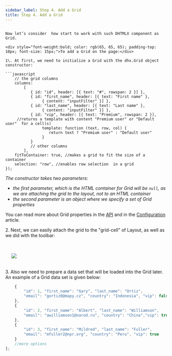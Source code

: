```yaml
---
sidebar_label: Step 4. Add a Grid
title: Step 4. Add a Grid
---          
```


``` todo страница не нужна

Now let’s consider  how start to work with such DHTMLX component as Grid.

<div style="font-weight:bold; color: rgb(65, 65, 65); padding-top: 10px; font-size: 15px;">To add a Grid on the page:</div>

1\. At first, we need to initialize a Grid with the dhx.Grid object constructor:  

```javascript
	// the grid columns
    columns: 
    	[
           { id: "id", header: [{ text: "#", rowspan: 2 }] },
           { id: "first_name", header: [{ text: "First name" },
            	{ content: "inputFilter" }] },
           { id: "last_name", header: [{ text: "Last name" },
                { content: "inputFilter" }] }, 
           { id: "vip", header: [{ text: "Premium", rowspan: 2 }], 
     //returns a template with content "Premium user" or "Default user"  for a cell(s)
                template: function (text, row, col) { 
                   return text ? "Premium user" : "Default user"
                } 
           }
           // other columns
        ],
   	fitToContainer: true, //makes a grid to fit the size of a container
    selection: "row", //enables row selection  in a grid
});
```

<i>The constructor takes two parameters:

- the first parameter, which is the HTML container for Grid will be `null`, as we are attaching the grid to the layout, not to an HTML container 
- the second parameter is an object where we specify a set of Grid properties </i>

You can read more about Grid properties in the [API](grid/api/refs/grid.md) and in the [Configuration](grid/configuration.md#data) article. 

2\. Next, we can easily attach the grid to the "grid-cell" of Layout, as well as we did with the toolbar:

```javascript
```

<img style="margin: 19px" src="tutorial/basic_application/grid_003.png"/>

3\. Also we need to prepare a data set that will be loaded into the Grid later. An example of a Grid data set is given below:

```javascript
	{
		"id": 1, "first_name": "Gary", "last_name": "Ortiz",
  		"email": "gortiz0@mapy.cz", "country": "Indonesia", "vip": false 
 	},
 	{
 		"id": 2, "first_name": "Albert", "last_name": "Williamson", 
  		"email": "awilliamson1@narod.ru", "country": "China","vip": true 
 	},
 	{ 
  		"id": 3, "first_name": "Mildred", "last_name": "Fuller", 
  		"email": "mfuller2@npr.org", "country": "Peru", "vip": true 
 	}
    //more options 
]; 
```



<div id="tutorial_step">
    <a id="next_step" href="tutorial/basic_application/step5.md"></a>
</div>

```
